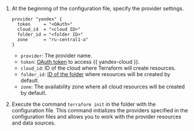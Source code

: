 1. At the beginning of the configuration file, specify the provider settings.

   ```
   provider "yandex" {
     token     = "<OAuth>"
     cloud_id  = "<cloud ID>"
     folder_id = "<folder ID>"
     zone      = "ru-central1-a"
   }
   ```
   
   * `provider`: The provider name.
   * `token`: [OAuth token](../../iam/concepts/authorization/oauth-token.md) to access {{ yandex-cloud }}.
   * `cloud_id`: ID of the cloud where Terraform will create resources.
   * `folder_id`: [ID of the folder](../../resource-manager/operations/folder/get-id.md) where resources will be created by default.
   * `zone`: The availability zone where all cloud resources will be created by default.

1. Execute the command `terraform init` in the folder with the configuration file. This command initializes the providers specified in the configuration files and allows you to work with the provider resources and data sources.

